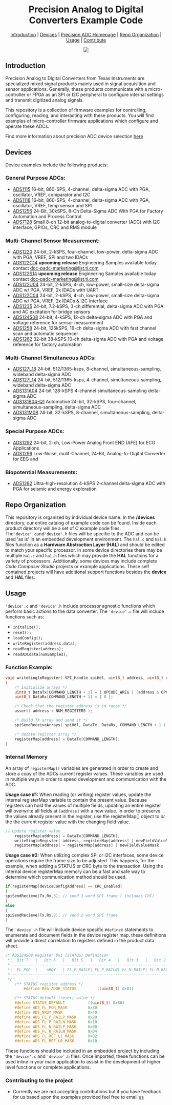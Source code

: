 <div align="center">

# Precision Analog to Digital Converters Example Code

[Introduction](#introduction) | [Devices](#devices) | [Precision ADC Homepage](https://www.ti.com/precisionadc) | [Repo Organization](#repo-organization) | [Usage](#usage) | [Contribute](#contributing-to-the-project) 


<img src="https://github.com/TexasInstruments/precision-adc-examples/blob/main/docs/media/ADC.jpg"><br/>

</div>

## Introduction

Precision Analog to Digital Converters from Texas Instruments are specialized mixed signal products mainly used in signal acquisition and sensor applications.  Generally, these products communicate with a micro-controller or FPGA as an SPI or I2C peripheral to configure internal settings and transmit digitized analog signals.  

This repository is a collection of firmware examples for controlling, configuring, reading, and interacting with these products.  You will find examples of micro-controller firmware applications which configure and operate these ADCs.

Find more information about precision ADC device selection [here](https://content.ti.com/ls/9f37f889-9ac5-4ed2-8f85-d28a7d7c0631/N7KG5rNwX6Uaws6h)

## Devices

Device examples include the following products:

### General Purpose ADCs:
- [ADS1115](https://www.ti.com/product/ADS1115) 16-bit, 860-SPS, 4-channel, delta-sigma ADC with PGA, oscillator, VREF, comparator and I2C
- [ADS1118](https://www.ti.com/product/ADS1118) 16-bit, 860-SPS, 4-channel, delta-sigma ADC with PGA, oscillator, VREF, temp sensor and SPI
- [ADS1256](https://www.ti.com/product/ADS1256) 24-Bit, 30kSPS, 8-Ch Delta-Sigma ADC With PGA for Factory Automation and Process Control
- [ADS7128](https://www.ti.com/product/ADS7128) Small 8-ch 12-bit analog-to-digital converter (ADC) with I2C interface, GPIOs, CRC and RMS module
### Multi-Channel Sensor Measurement:
- [ADS1220](https://www.ti.com/product/ADS1220) 24-bit, 2-kSPS, four-channel, low-power, delta-sigma ADC with PGA, VREF, SPI and two IDACs
- [ADS122C14](https://www.ti.com/product/ADS122C14) **upcoming release** Engineering Samples available today contact dcc-padc-marketing@list.ti.com
- [ADS122S14](https://www.ti.com/product/ADS122S14) **upcoming release** Engineering Samples available today contact dcc-padc-marketing@list.ti.com
- [ADS122U04](https://www.ti.com/product/ADS122U04) 24-bit, 2-kSPS, 4-ch, low-power, small-size delta-sigma ADC w/ PGA, VREF, 2x IDACs with UART 
- [ADS122C04](https://www.ti.com/product/ADS122C04) 24-bit, 2-kSPS, 4-ch, low-power, small-size delta-sigma ADC w/ PGA, VREF, 2x IDACs & I2C interface
- [ADS1235](https://www.ti.com/product/ADS1235) 24-bit, 7.2-kSPS, 3-ch differential, delta-sigma ADC with PGA and AC excitation for bridge sensors
- [ADS124S08](https://www.ti.com/product/ADS124S08) 24-bit, 4-kSPS, 12-ch delta-sigma ADC with PGA and voltage reference for sensor measurement
- [ADS1258](https://www.ti.com/product/ADS1258) 24-bit, 125kSPS, 16-ch delta-sigma ADC with fast channel scan and automatic sequencer
- [ADS1262](https://www.ti.com/product/ADS1262) 32-bit 38-kSPS 10-ch delta-sigma ADC with PGA and voltage reference for factory automation
### Multi-Channel Simultaneous ADCs:
- [ADS127L18](https://www.ti.com/product/ADS127L18) 24-bit, 512/1365-ksps, 8-channel, simultaneous-sampling, wideband delta-sigma ADC
- [ADS127L14](https://www.ti.com/product/ADS127L14) 24-bit, 512/1365-ksps, 4-channel, simultaneous-sampling, wideband delta-sigma ADC
- [ADS131A04](https://www.ti.com/product/ADS131A04) 24-bit 128-kSPS 4-channel simultaneous-sampling delta-sigma ADC
- [ADS131B04-Q1](https://www.ti.com/product/ADS131B04-Q1) Automotive 24-bit, 32-kSPS, four-channel, simultaneous-sampling, delta-sigma ADC
- [ADS131M08](https://www.ti.com/product/ADS131M08) 24-bit, 32-kSPS, 8-channel, simultaneous-sampling, delta-sigma ADC

### Special Purpose ADCs:
- [ADS1292](https://www.ti.com/product/ADS1292) 24-bit, 2-ch, Low-Power Analog Front END (AFE) for ECG Applications
- [ADS1299](https://www.ti.com/product/ADS1299)  Low-Noise, mulit-Channel, 24-Bit, Analog-to-Digital Converter for EEG and
### Biopotential Measurements:
- [ADS1282](https://www.ti.com/product/ADS1282) Ultra-high-resolution 4-kSPS 2-channel delta-sigma ADC with PGA for seismic and energy exploration	

## Repo Organization
This repository is organized by individual device name.  In the **/devices** directory, our entire catalog of example code can be found.  Inside each product directory will be a set of C example code files.  The`'device'.c`and`'device'.h` files will be specific to the ADC and can be used 'as is' in an embedded development environment.  The `hal.c` and `hal.h` files function as a **Hardware Abstraction Layer (HAL)** and should be edited to match your specific processor.  In some device directories there may be multiple `hal.c` and `hal.h` files which may provide the **HAL** functions for a variety of processors.  Additionally, some devices may include complete *Code Composer Studio* projects or example applications.  These self contained projects will have additional support functions besides the **device** and **HAL** files.  
## Usage
  `'device'.c` and `'device'.h` include processor agnostic functions which perform basic actions to the data converter.  The `'device'.c` file will include functions such as:
- `initalize();`
- `reset();`
- `loadConfig();`
- `writeRegister(address,data);`
- `readRegister(address);`
- `readADCdata(numSamples);`

### Function Example:
```c
void writeSingleRegister( SPI_Handle spiHdl, uint8_t address, uint8_t data )
{
    /* Initialize arrays */
    uint8_t DataTx[COMMAND_LENGTH + 1] = { OPCODE_WREG | (address & OPCODE_RWREG_MASK), 0, data};
    uint8_t DataRx[COMMAND_LENGTH + 1] = { 0 };

    /* Check that the register address is in range */
    assert( address < NUM_REGISTERS );

    /* Build TX array and send it */
    spiSendReceiveArrays( spiHdl, DataTx, DataRx, COMMAND_LENGTH + 1 );

    /* Update register array */
    registerMap[address] = DataTx[COMMAND_LENGTH];
}
```
### Internal Memory
An array of `registerMap[]` variables are generated in order to create and store a copy of the ADCs current register values.  These variables are used in multiple ways in order to speed development and communication with the ADC.  

**Usage case #1:** When reading (or writing) register values, update the internal registerMap variable to contain the present value.  Because registers can hold the values of multiple fields, updating an entire register will overwrite all fields at `[address]` with a new value.  In order to preserve the values already present in the register, use the registerMap[] object to *or* the the current register value with the changing field value. 
```c
// Update register value  
    registerMap[address] = DataTx[COMMAND_LENGTH];
    writeSingleRegister( address, registerMap[address] | newFieldValueMask);
    registerMap[address] = registerMap[address] | newFieldValueMask
```
**Usage case #2:**
When utilizing complex SPI or I2C interfaces, some device operations require the frame size to be adjusted. This happens, for the example, when adding a STATUS or CRC byte to the transaction.  Using the internal device registerMap memory can be a fast and safe way to determine which communication method should be used. 
```c
if(registerMap[deviceConfigAddress] == CRC_Enabled)
{
spiSendRecieve(Tx,Rx,3); // send 3 word SPI frame ( includes CRC)
}
else
{
spiSendRecieve(Tx,Rx,2); // send 2 word SPI frame
}
```
The `'device'.h` file will include device specific `#define`c statements to enumerate and document fields in the device register map.  these definitions will provide a direct correlation to registers defined in the product data sheet. 
```c
/* ADS124S08 Register 0x1 (STATUS) Definition
 *|  Bit 7   |   Bit 6   |   Bit 5   |   Bit 4   |   Bit 3   |   Bit 2   |   Bit 1   |   Bit 0   |
 *------------------------------------------------------------------------------------------------
 *|  FL_POR  |    nRDY   | FL_P_RAILP| FL_P_RAILN| FL_N_RAILP| FL_N_RAILN| FL_REF_L1 | FL_REF_L0 |
 *------------------------------------------------------------------------------------------------
 */
    /** STATUS register address */
        #define REG_ADDR_STATUS         ((uint8_t) 0x01)

    /** STATUS default (reset) value */
	#define STATUS_DEFAULT          ((uint8_t) 0x80)
	#define ADS_FL_POR_MASK			0x80
	#define ADS_NRDY_MASK			0x40
	#define ADS_FL_P_RAILP_MASK		0x20
	#define ADS_FL_P_RAILN_MASK		0x10
	#define ADS_FL_N_RAILP_MASK		0x08
	#define ADS_FL_N_RAILN_MASK		0x04
	#define ADS_FL_REF_L1_MASK		0x02
	#define ADS_FL_REF_L0_MASK		0x10

```

These functions should be included in an embedded project by including the `'device'.c` and `'device'.h` files.  Once imported, these functions can be used inline in your main application to assist in the development of higher level functions or complete applications.
 
### Contributing to the project
- Currently we are not accepting contributions but if you have feedback for us based upon the examples provided feel free to email [us](mailto:precision-adc-examples-github@list.ti.com)
